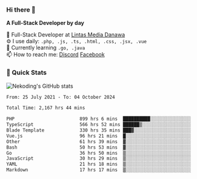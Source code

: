 ### Hi there 👋

**A Full-Stack Developer by day**

🔭 Full-Stack Developer at [Lintas Media Danawa](https://www.lintasmediadanawa.com/)  
⚙️ I use daily: `.php, .js, .ts, .html, .css, .jsx, .vue`  
🌱 Currently learning `.go, .java`  
📫 How to reach me: [Discord](https://discordapp.com/users/984448732999327766)  [Facebook](https://fb.me/tyvandi)  

### 🚀 Quick Stats  

![Nekoding's GitHub stats](https://github-readme-stats.vercel.app/api?username=nekoding&show_icons=true)

<!--START_SECTION:waka-->

```txt
From: 25 July 2021 - To: 04 October 2024

Total Time: 2,167 hrs 44 mins

PHP                        899 hrs 6 mins  ██████████░░░░░░░░░░░░░░░   40.33 %
TypeScript                 566 hrs 52 mins ██████▒░░░░░░░░░░░░░░░░░░   25.43 %
Blade Template             330 hrs 35 mins ███▓░░░░░░░░░░░░░░░░░░░░░   14.83 %
Vue.js                     96 hrs 21 mins  █░░░░░░░░░░░░░░░░░░░░░░░░   04.32 %
Other                      61 hrs 39 mins  ▓░░░░░░░░░░░░░░░░░░░░░░░░   02.77 %
Bash                       50 hrs 53 mins  ▓░░░░░░░░░░░░░░░░░░░░░░░░   02.28 %
Go                         36 hrs 50 mins  ▒░░░░░░░░░░░░░░░░░░░░░░░░   01.65 %
JavaScript                 30 hrs 29 mins  ▒░░░░░░░░░░░░░░░░░░░░░░░░   01.37 %
YAML                       21 hrs 18 mins  ▒░░░░░░░░░░░░░░░░░░░░░░░░   00.96 %
Markdown                   17 hrs 17 mins  ▒░░░░░░░░░░░░░░░░░░░░░░░░   00.78 %
```

<!--END_SECTION:waka-->

<!--
**nekoding/nekoding** is a ✨ _special_ ✨ repository because its `README.md` (this file) appears on your GitHub profile.

Here are some ideas to get you started:

- 🔭 I’m currently working on ...
- 🌱 I’m currently learning ...
- 👯 I’m looking to collaborate on ...
- 🤔 I’m looking for help with ...
- 💬 Ask me about ...
- 📫 How to reach me: ...
- 😄 Pronouns: ...
- ⚡ Fun fact: ...
-->
